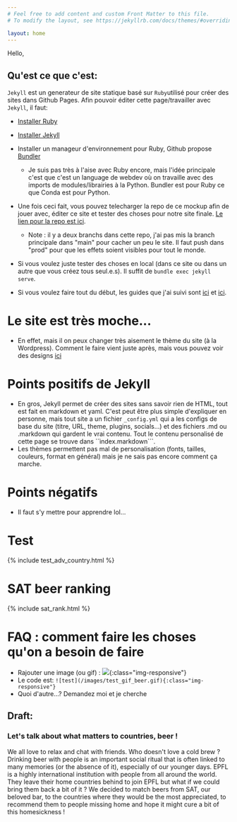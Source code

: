 ```yaml
---
# Feel free to add content and custom Front Matter to this file.
# To modify the layout, see https://jekyllrb.com/docs/themes/#overriding-theme-defaults

layout: home
---
```

Hello,
## Qu'est ce que  c'est:
```Jekyll``` est un generateur de site statique basé sur ```Ruby```utilisé pour créer des sites dans Github Pages. Afin pouvoir éditer cette page/travailler avec ```Jekyll```, il faut:

- [Installer Ruby](https://rubygems.org)
- [Installer Jekyll](https://jekyllrb.com/)
- Installer un manageur d'environnement pour Ruby, Github propose [Bundler](https://bundler.io)
    - Je suis pas très à l'aise avec Ruby encore, mais l'idée principale c'est que c'est un language de webdev où on travaille avec des imports de modules/librairies à la Python. Bundler est pour Ruby ce que Conda est pour Python.
- Une fois ceci fait, vous pouvez telecharger la repo de ce mockup afin de jouer avec, éditer ce site et tester des choses pour notre site finale. [Le lien pour la repo est ici](https://github.com/jprado1/brewrank).
    - Note : il y a deux branchs dans cette repo, j'ai pas mis la branch principale dans "main" pour cacher un peu le site. Il faut push dans "prod" pour que les effets soient visibles pour tout le monde.

- Si vous voulez juste tester des choses en local (dans ce site ou dans un autre que vous créez tous seul.e.s). Il suffit de ```bundle exec jekyll serve```.

- Si vous voulez faire tout du début, les guides que j'ai suivi sont [ici](https://docs.github.com/en/pages) et [ici](https://jekyllrb.com/). 
# Le site est très moche...
- En effet, mais il on peux changer très aisement le thème du site (à la Wordpress). Comment le faire vient juste après, mais vous pouvez voir des designs [ici](https://jekyllrb.com/docs/themes/)
# Points positifs de Jekyll
- En gros, Jekyll permet de créer des sites sans savoir rien de HTML, tout est fait en markdown et yaml. C'est peut être plus simple d'expliquer en personne, mais tout site a un fichier ```_config.yml``` qui a les configs de base du site (titre, URL, theme, plugins, socials...) et des fichiers .md ou .markdown qui gardent le vrai contenu. Tout le contenu personalisé de cette page se trouve dans ``ìndex.markdown```. 
- Les thèmes permettent pas mal de personalisation (fonts, tailles, couleurs, format en général) mais je ne sais pas encore comment ça marche. 
# Points négatifs
- Il faut s'y mettre pour apprendre lol...
# Test
{% include test_adv_country.html %}

# SAT beer ranking

{% include sat_rank.html %}

# FAQ : comment faire les choses qu'on a besoin de faire

- Rajouter une image (ou gif) : 
![](/images/test_gif_beer.gif){:class="img-responsive"}
- Le code est:
```![test](/images/test_gif_beer.gif){:class="img-responsive"}```
- Quoi d'autre...? Demandez moi et je cherche

## Draft:

### Let's talk about what matters to countries, beer !

We all love to relax and chat with friends. Who doesn't love a cold brew ? Drinking beer with people is an important social ritual that is often linked to many memories (or the absence of it), especially of our younger days. EPFL is a highly international institution with people from all around the world. They leave their home countries behind to join EPFL but what if we could bring them back a bit of it ? We decided to match beers from SAT, our beloved bar, to the countries where they would be the most appreciated, to recommend them to people missing home and hope it might cure a bit of this homesickness !
